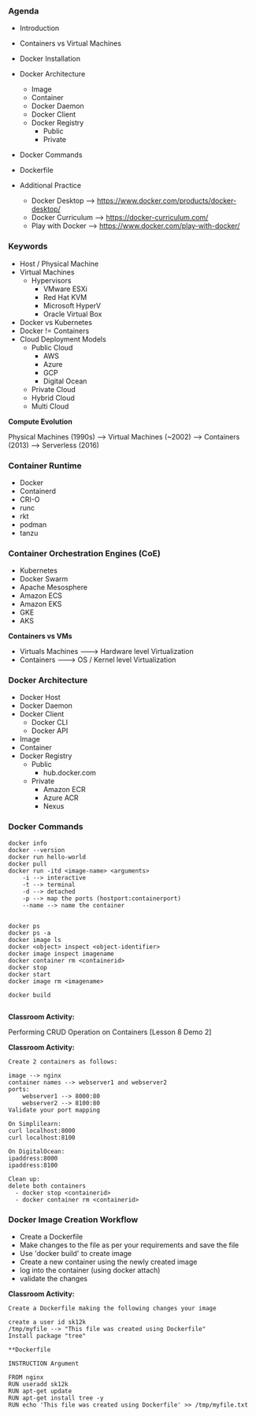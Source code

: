
### Agenda
- Introduction
- Containers vs Virtual Machines
- Docker Installation
- Docker Architecture
    - Image
    - Container
    - Docker Daemon
    - Docker Client
    - Docker Registry
        - Public
        - Private

- Docker Commands
- Dockerfile
- Additional Practice
    - Docker Desktop    --> https://www.docker.com/products/docker-desktop/
    - Docker Curriculum --> https://docker-curriculum.com/
    - Play with Docker  --> https://www.docker.com/play-with-docker/


### Keywords

- Host / Physical Machine
- Virtual Machines
    - Hypervisors
        - VMware ESXi
        - Red Hat KVM
        - Microsoft HyperV
        - Oracle Virtual Box
- Docker vs Kubernetes
- Docker != Containers
- Cloud Deployment Models
    - Public Cloud
        - AWS
        - Azure
        - GCP
        - Digital Ocean
    - Private Cloud
    - Hybrid Cloud
    - Multi Cloud


**Compute Evolution**

Physical Machines (1990s) --> Virtual Machines (~2002)  --> Containers (2013) 
                                                        --> Serverless (2016)



### Container Runtime
- Docker 
- Containerd
- CRI-O
- runc
- rkt
- podman
- tanzu


### Container Orchestration Engines (CoE)
- Kubernetes
- Docker Swarm
- Apache Mesosphere
- Amazon ECS
- Amazon EKS
- GKE
- AKS

**Containers vs VMs**
- Virtuals Machines ---> Hardware level Virtualization
- Containers        ---> OS / Kernel level Virtualization


### Docker Architecture

- Docker Host
- Docker Daemon
- Docker Client
    - Docker CLI
    - Docker API
- Image
- Container
- Docker Registry
    - Public
        - hub.docker.com
    - Private
        - Amazon ECR
        - Azure ACR
        - Nexus


### Docker Commands
````
docker info
docker --version
docker run hello-world
docker pull
docker run -itd <image-name> <arguments>
    -i --> interactive
    -t --> terminal
    -d --> detached
    -p --> map the ports (hostport:containerport)
    --name --> name the container


docker ps
docker ps -a
docker image ls
docker <object> inspect <object-identifier>
docker image inspect imagename
docker container rm <containerid>
docker stop 
docker start
docker image rm <imagename>

docker build


````

**Classroom Activity:**

Performing CRUD Operation on Containers [Lesson 8 Demo 2]


**Classroom Activity:**

````
Create 2 containers as follows:

image --> nginx
container names --> webserver1 and webserver2
ports:
    webserver1 --> 8000:80
    webserver2 --> 8100:80
Validate your port mapping

On Simplilearn:
curl localhost:8000
curl localhost:8100

On DigitalOcean:
ipaddress:8000
ipaddress:8100

Clean up:
delete both containers
  - docker stop <containerid>
  - docker container rm <containerid>

````

### Docker Image Creation Workflow

- Create a Dockerfile
- Make changes to the file as per your requirements and save the file
- Use 'docker build' to create image
- Create a new container using the newly created image
- log into the container (using docker attach)
- validate the changes


**Classroom Activity:**

````
Create a Dockerfile making the following changes your image

create a user id sk12k
/tmp/myfile --> "This file was created using Dockerfile"
Install package "tree"

**Dockerfile

INSTRUCTION Argument

FROM nginx
RUN useradd sk12k
RUN apt-get update
RUN apt-get install tree -y
RUN echo 'This file was created using Dockerfile' >> /tmp/myfile.txt

````

````

````

